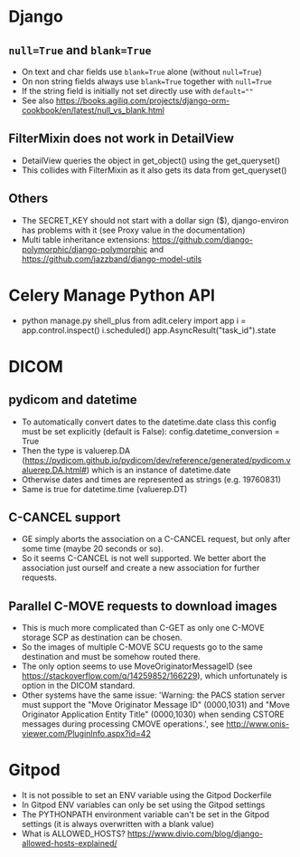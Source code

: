 # Django

## `null=True` and `blank=True`

-   On text and char fields use `blank=True` alone (without `null=True`)
-   On non string fields always use `blank=True` together with `null=True`
-   If the string field is initially not set directly use with `default=""`
-   See also https://books.agiliq.com/projects/django-orm-cookbook/en/latest/null_vs_blank.html

## FilterMixin does not work in DetailView

-   DetailView queries the object in get_object() using the get_queryset()
-   This collides with FilterMixin as it also gets its data from get_queryset()

## Others

-   The SECRET_KEY should not start with a dollar sign (\$), django-environ has problems with it (see Proxy value in the documentation)
-   Multi table inheritance extensions: https://github.com/django-polymorphic/django-polymorphic and https://github.com/jazzband/django-model-utils

# Celery Manage Python API

-   python manage.py shell_plus
    from adit.celery import app
    i = app.control.inspect()
    i.scheduled()
    app.AsyncResult("task_id").state

# DICOM

## pydicom and datetime

-   To automatically convert dates to the datetime.date class this config must be set explicitly (default is False): config.datetime_conversion = True
-   Then the type is valuerep.DA (https://pydicom.github.io/pydicom/dev/reference/generated/pydicom.valuerep.DA.html#) which is an instance of datetime.date
-   Otherwise dates and times are represented as strings (e.g. 19760831)
-   Same is true for datetime.time (valuerep.DT)

## C-CANCEL support

-   GE simply aborts the association on a C-CANCEL request, but only after some time (maybe 20 seconds or so).
-   So it seems C-CANCEL is not well supported. We better abort the association just ourself and create a new association for further requests.

## Parallel C-MOVE requests to download images

-   This is much more complicated than C-GET as only one C-MOVE storage SCP as destination can be chosen.
-   So the images of multiple C-MOVE SCU requests go to the same destination and must be somehow routed there.
-   The only option seems to use MoveOriginatorMessageID (see https://stackoverflow.com/q/14259852/166229), which unfortunately is option in the DICOM standard.
-   Other systems have the same issue: 'Warning: the PACS station server must support the "Move Originator Message ID" (0000,1031) and "Move Originator Application Entity Title" (0000,1030) when sending CSTORE messages during processing CMOVE operations.', see http://www.onis-viewer.com/PluginInfo.aspx?id=42

# Gitpod

-   It is not possible to set an ENV variable using the Gitpod Dockerfile
-   In Gitpod ENV variables can only be set using the Gitpod settings
-   The PYTHONPATH environment variable can't be set in the Gitpod settings (it is always overwritten with a blank value)
-   What is ALLOWED_HOSTS? https://www.divio.com/blog/django-allowed-hosts-explained/

